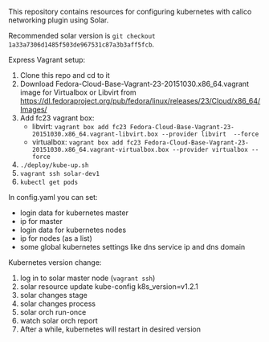 This repository contains resources for configuring kubernetes with calico networking plugin using Solar.

Recommended solar version is `git checkout 1a33a7306d1485f503de967531c87a3b3aff5fcb`.

Express Vagrant setup:

1. Clone this repo and cd to it
2. Download Fedora-Cloud-Base-Vagrant-23-20151030.x86_64.vagrant image for Virtualbox or Libvirt from https://dl.fedoraproject.org/pub/fedora/linux/releases/23/Cloud/x86_64/Images/
3. Add fc23 vagrant box:
	* libvirt: `vagrant box add fc23 Fedora-Cloud-Base-Vagrant-23-20151030.x86_64.vagrant-libvirt.box --provider libvirt  --force`
	* virtualbox: `vagrant box add fc23 Fedora-Cloud-Base-Vagrant-23-20151030.x86_64.vagrant-virtualbox.box --provider virtualbox --force`
4. `./deploy/kube-up.sh`
5. `vagrant ssh solar-dev1`
6. `kubectl get pods`

In config.yaml you can set:
- login data for kubernetes master
- ip for master
- login data for kubernetes nodes
- ip for nodes (as a list)
- some global kubernetes settings like dns service ip and dns domain


Kubernetes version change:

1. log in to solar master node (`vagrant ssh`)
2. solar resource update kube-config k8s_version=v1.2.1
3. solar changes stage
4. solar changes process
5. solar orch run-once
6. watch solar orch report
7. After a while, kubernetes will restart in desired version

